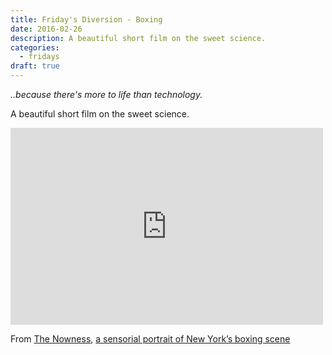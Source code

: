 ```yaml
---
title: Friday's Diversion - Boxing
date: 2016-02-26
description: A beautiful short film on the sweet science.
categories:
  - fridays
draft: true
---
```


_..because there's more to life than technology._

A beautiful short film on the sweet science.

<iframe src="https://www.nowness.com/iframe?id=4725979061001" width="500" height="315" frameborder="0" allowfullscreen mozallowfullscreen webkitallowfullscreen></iframe>


From [The Nowness](http://www.nowness.com), [a sensorial portrait of New York’s boxing
scene](https://www.nowness.com/story/three-corners-boxing-tarik-malak-timothy-douglas)
